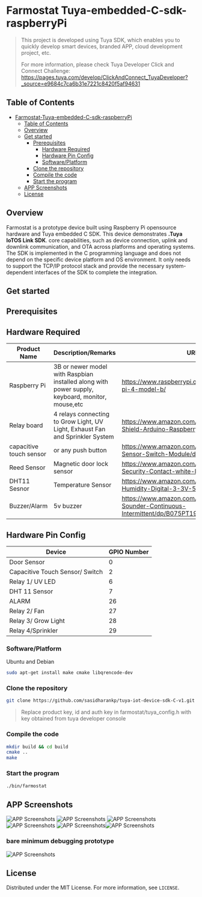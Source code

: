 # Farmostat Tuya-embedded-C-sdk-raspberryPi

> This project is developed using Tuya SDK, which enables you to quickly    develop smart devices, branded APP, cloud development project, etc.
>
>For more information, please check Tuya Developer Click and Connect      Challenge: https://pages.tuya.com/develop/ClickAndConnect_TuyaDeveloper?_source=e9684c7ca6b31e7221c8420f5af94631


## Table of Contents

- [Farmostat-Tuya-embedded-C-sdk-raspberryPi](#Farmostat-Tuya-embedded-C-sdk-raspberryPi)
  - [Table of Contents](#table-of-contents)
  - [Overview](#overview)
  - [Get started](#get-started)
    - [Prerequisites](#prerequisites)
        - [Hardware Required](#Hardware-Required)
        - [Hardware Pin Config](#Hardware-Pin-Config)
        - [Software/Platform](#Software/Platform)
    - [Clone the repository](#clone-the-repository)
    - [Compile the code](#compile-the-code)
    - [Start the program](#start-the-program)
  - [APP Screenshots](#APP-Screenshots)
  - [License](#license)


## Overview
Farmostat is a prototype device built using Raspberry Pi opensource hardware and Tuya embedded C SDK. This device demonstrates **.Tuya IoTOS Link SDK**. core capabilities, such as device connection, uplink and downlink communication, and OTA across platforms and operating systems.
The SDK is implemented in the C programming language and does not depend on the specific device platform and OS environment. It only needs to support the TCP/IP protocol stack and provide the necessary system-dependent interfaces of the SDK to complete the integration.


## Get started

## Prerequisites

## Hardware Required
| Product Name            | Description/Remarks                                                                             | URL                                                                                      |
|-------------------------|-------------------------------------------------------------------------------------------------|------------------------------------------------------------------------------------------|
| Raspberry Pi            | 3B or newer model with Raspbian installed along with power supply, keyboard, monitor, mouse,etc | https://www.raspberrypi.org/products/raspberry-pi-4-model-b/                             |
| Relay board             | 4 relays connecting to Grow Light, UV Light, Exhaust Fan and Sprinkler System                                                                                    | https://www.amazon.com/SunFounder-Channel-Shield-Arduino-Raspberry/dp/B00E0NSORY/        |
| capacitive touch sensor | or any push button                                                                              | https://www.amazon.com/Youliang-Capacitive-Sensor-Switch-Module/dp/B081JK7HCJ            |
| Reed Sensor             | Magnetic door lock sensor                                                                       | https://www.amazon.com/Magnetic-Normally-Security-Contact-white-M38/dp/B091GFZYB8        |
| DHT11 Sesnor            | Temperature Sensor                                                                              | https://www.amazon.com/HiLetgo-Temperature-Humidity-Digital-3-3V-5V/dp/B01DKC2GQ0/       |
| Buzzer/Alarm            | 5v buzzer                                                                                       | https://www.amazon.com/Cylewet-Electronic-Sounder-Continuous-Intermittent/dp/B075PT19J2/ |

## Hardware Pin Config
| Device                          | GPIO Number |
|---------------------------------|-------------|
| Door Sensor                     | 0           |
| Capacitive Touch Sensor/ Switch | 2           |
| Relay 1/ UV LED                 | 6           |
| DHT 11 Sensor                   | 7           |
| ALARM                           | 26          |
| Relay 2/ Fan                    | 27          |
| Relay 3/ Grow Light             | 28          |
| Relay 4/Sprinkler               | 29          |

### Software/Platform
Ubuntu and Debian
```sh
sudo apt-get install make cmake libqrencode-dev
```

### Clone the repository
```sh
git clone https://github.com/sasidharankp/tuya-iot-device-sdk-C-v1.git 
```
>Replace product key, id and auth key in farmostat/tuya_config.h with key obtained from tuya developer console
### Compile the code
```sh
mkdir build && cd build
cmake ..
make
```

### Start the program
```sh
./bin/farmostat
```

## APP Screenshots
![APP Screenshots](assets/images/screenshots/s1.png "device list") ![APP Screenshots](assets/images/screenshots/s2.PNG "APP Home Screen Temperature Tab")
![APP Screenshots](assets/images/screenshots/s3.PNG "APP Home Screen Temperature Tab")![APP Screenshots](assets/images/screenshots/s4.PNG "APP Home Screen Humidity Tab")
![APP Screenshots](assets/images/screenshots/s5.png "Temperature chart Screen")![APP Screenshots](assets/images/screenshots/s6.png "Humidity chart Screen")

### bare minimum debugging prototype
![APP Screenshots](assets/images/im1.jpg "device list")
## License

Distributed under the MIT License. For more information, see `LICENSE`.
